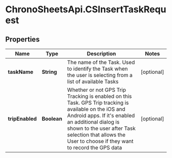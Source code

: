 # ChronoSheetsApi.CSInsertTaskRequest

## Properties
Name | Type | Description | Notes
------------ | ------------- | ------------- | -------------
**taskName** | **String** | The name of the Task.  Used to identify the Task when the user is selecting from a list of available Tasks | [optional] 
**tripEnabled** | **Boolean** | Whether or not GPS Trip Tracking is enabled on this Task.  GPS Trip tracking is available on the iOS and Android apps.  If it's enabled an additional dialog is shown to the user after Task selection that allows the User to choose if they want to record the GPS data | [optional] 


